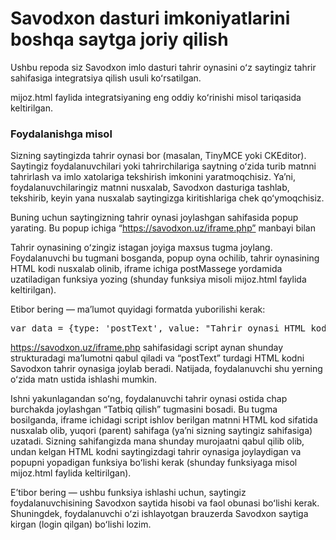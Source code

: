 # Savodxon dasturi imkoniyatlarini boshqa saytga joriy qilish

Ushbu repoda siz Savodxon imlo dasturi tahrir oynasini oʻz saytingiz tahrir sahifasiga integratsiya qilish usuli koʻrsatilgan.

mijoz.html faylida integratsiyaning eng oddiy koʻrinishi misol tariqasida keltirilgan.

### Foydalanishga misol

Sizning saytingizda tahrir oynasi bor (masalan, TinyMCE yoki CKEditor). Saytingiz foydalanuvchilari yoki tahrirchilariga saytning oʻzida turib matnni tahrirlash va imlo xatolariga tekshirish imkonini yaratmoqchisiz. Yaʼni, foydalanuvchilaringiz matnni nusxalab, Savodxon dasturiga tashlab, tekshirib, keyin yana nusxalab saytingizga kiritishlariga chek qoʻymoqchisiz.

Buning uchun saytingizning tahrir oynasi joylashgan sahifasida popup yarating. Bu popup ichiga “https://savodxon.uz/iframe.php” manbayi bilan 

Tahrir oynasining oʻzingiz istagan joyiga maxsus tugma joylang. Foydalanuvchi bu tugmani bosganda, popup oyna ochilib, tahrir oynasining HTML kodi nusxalab olinib, iframe ichiga postMassege yordamida uzatiladigan funksiya yozing (shunday funksiya misoli mijoz.html faylida keltirilgan).

Etibor bering — maʼlumot quyidagi formatda yuborilishi kerak:
<pre>var data = {type: 'postText', value: "Tahrir oynasi HTML kodi", alphabet: "lat|cyr"};</pre>

https://savodxon.uz/iframe.php sahifasidagi script aynan shunday strukturadagi maʼlumotni qabul qiladi va “postText” turdagi HTML kodni Savodxon tahrir oynasiga joylab beradi. Natijada, foydalanuvchi shu yerning oʻzida matn ustida ishlashi mumkin.

Ishni yakunlagandan soʻng, foydalanuvchi tahrir oynasi ostida chap burchakda joylashgan “Tatbiq qilish” tugmasini bosadi. Bu tugma bosilganda, iframe ichidagi script ishlov berilgan matnni HTML kod sifatida nusxalab olib, yuqori (parent) sahifaga (yaʼni sizning saytingiz sahifasiga) uzatadi. Sizning sahifangizda mana shunday murojaatni qabul qilib olib, undan kelgan HTML kodni saytingizdagi tahrir oynasiga joylaydigan va popupni yopadigan funksiya boʻlishi kerak (shunday funksiyaga misol mijoz.html faylida keltirilgan).

Eʼtibor bering — ushbu funksiya ishlashi uchun, saytingiz foydalanuvchisining Savodxon saytida hisobi va faol obunasi boʻlishi kerak. Shuningdek, foydalanuvchi oʻzi ishlayotgan brauzerda Savodxon saytiga kirgan (login qilgan) boʻlishi lozim.
